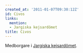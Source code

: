 ```yaml
---
created_at: '2011-01-07T09:30:12Z'
id: Civos
links:
  mention:
  - Jargiska kejsardömet
title: Civos
---
```


Medborgare i [Jargiska kejsardömet].

  [Jargiska kejsardömet]: Jargiska_kejsardömet